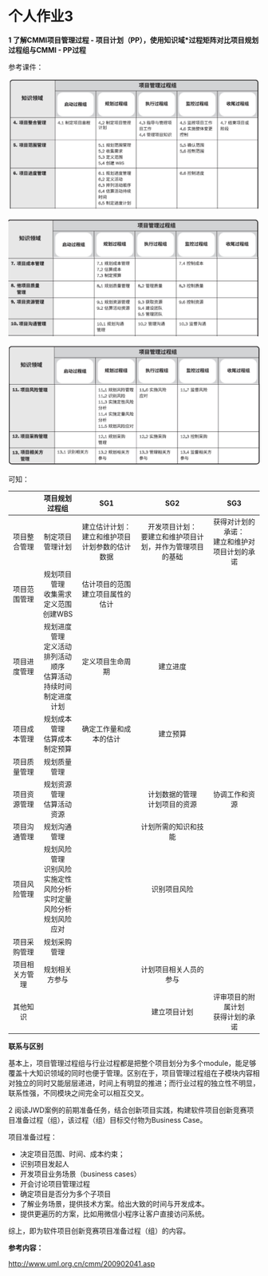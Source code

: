 个人作业3
=========

**1 了解CMMI项目管理过程 - 项目计划（PP），使用知识域*过程矩阵对比项目规划过程组与CMMI - PP过程**

参考课件：

![](img/213335.jpg)

![](img/213351.jpg)

![](img/213415.jpg)

可知：

|                |                        项目规划过程组                        |                        SG1                         |                             SG2                              |                       SG3                        |
| :------------: | :----------------------------------------------------------: | :------------------------------------------------: | :----------------------------------------------------------: | :----------------------------------------------: |
|  项目整合管理  |                       制定项目管理计划                       | 建立估计计划：<br>建立和维护项目计划参数的估计数据 | 开发项目计划：<br>要建立和维护项目计划，并作为管理项目的基础 | 获得对计划的承诺：<br>建立和维护对项目计划的承诺 |
|  项目范围管理  |      规划项目管理<br >收集需求<br >定义范围<br >创建WBS      |        估计项目的范围<br>建立项目属性的估计        |                                                              |                                                  |
|  项目进度管理  | 规划进度管理<br>定义活动<br>排列活动顺序<br>估算活动持续时间<br>制定进度计划 |                  定义项目生命周期                  |                           建立进度                           |                                                  |
|  项目成本管理  |             规划成本管理<br>估算成本<br>制定预算             |               确定工作量和成本的估计               |                           建立预算                           |                                                  |
|  项目质量管理  |                         规划质量管理                         |                                                    |                                                              |                                                  |
|  项目资源管理  |                 规划资源管理<br>估算活动资源                 |                                                    |               计划数据的管理<br>计划项目的资源               |                  协调工作和资源                  |
|  项目沟通管理  |                         规划沟通管理                         |                                                    |                     计划所需的知识和技能                     |                                                  |
|  项目风险管理  | 规划风险管理<br>识别风险<br>实施定性风险分析<br>实时定量风险分析<br>规划风险应对 |                                                    |                         识别项目风险                         |                                                  |
|  项目采购管理  |                         规划采购管理                         |                                                    |                                                              |                                                  |
| 项目相关方管理 |                        规划相关方参与                        |                                                    |                    计划项目相关人员的参与                    |                                                  |
|    其他知识    |                                                              |                                                    |                         建立项目计划                         |       评审项目的附属计划<br>获得计划的承诺       |

**联系与区别**

基本上，项目管理过程组与行业过程都是把整个项目划分为多个module，能足够覆盖十大知识领域的同时也便于管理。区别在于，项目管理过程组在子模块内容相对独立的同时又能层层递进，时间上有明显的推进；而行业过程的独立性不明显，联系性强，不同模块之间完全可以相互交叉。

2 阅读JWD案例的前期准备任务，结合创新项目实践，构建软件项目创新竞赛项目准备过程（组），该过程（组）目标交付物为Business Case。

项目准备过程：

- 决定项目范围、时间、成本约束；
- 识别项目发起人
- 开发项目业务场景（business cases）
- 开会讨论项目管理过程
- 确定项目是否分为多个子项目
- 了解业务场景，提供技术方案。给出大致的时间与开发成本。
- 提供更遍历的方案，比如用微信小程序让客户直接访问系统。

综上，即为软件项目创新竞赛项目准备过程（组）的内容。

**参考内容：**

http://www.uml.org.cn/cmm/200902041.asp